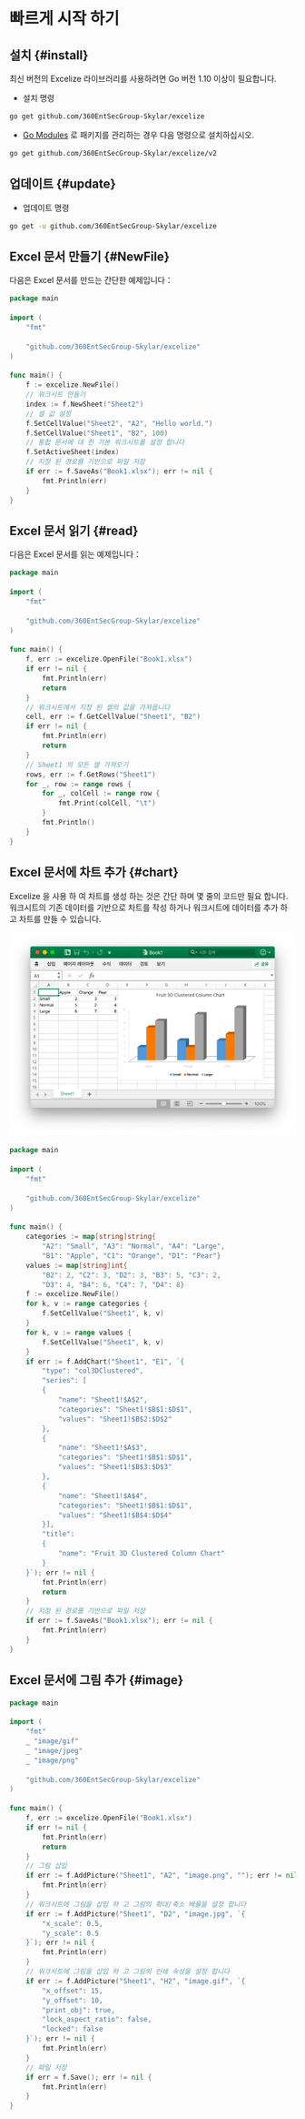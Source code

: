 # 빠르게 시작 하기

## 설치 {#install}

최신 버전의 Excelize 라이브러리를 사용하려면 Go 버전 1.10 이상이 필요합니다.

- 설치 명령

```bash
go get github.com/360EntSecGroup-Skylar/excelize
```

- [Go Modules](https://blog.golang.org/using-go-modules) 로 패키지를 관리하는 경우 다음 명령으로 설치하십시오.

```bash
go get github.com/360EntSecGroup-Skylar/excelize/v2
```

## 업데이트 {#update}

- 업데이트 명령

```bash
go get -u github.com/360EntSecGroup-Skylar/excelize
```

## Excel 문서 만들기 {#NewFile}

다음은 Excel 문서를 만드는 간단한 예제입니다：

```go
package main

import (
    "fmt"

    "github.com/360EntSecGroup-Skylar/excelize"
)

func main() {
    f := excelize.NewFile()
    // 워크시트 만들기
    index := f.NewSheet("Sheet2")
    // 셀 값 설정
    f.SetCellValue("Sheet2", "A2", "Hello world.")
    f.SetCellValue("Sheet1", "B2", 100)
    // 통합 문서에 대 한 기본 워크시트를 설정 합니다
    f.SetActiveSheet(index)
    // 지정 된 경로를 기반으로 파일 저장
    if err := f.SaveAs("Book1.xlsx"); err != nil {
        fmt.Println(err)
    }
}
```

## Excel 문서 읽기 {#read}

다음은 Excel 문서를 읽는 예제입니다：

```go
package main

import (
    "fmt"

    "github.com/360EntSecGroup-Skylar/excelize"
)

func main() {
    f, err := excelize.OpenFile("Book1.xlsx")
    if err != nil {
        fmt.Println(err)
        return
    }
    // 워크시트에서 지정 된 셀의 값을 가져옵니다
    cell, err := f.GetCellValue("Sheet1", "B2")
    if err != nil {
        fmt.Println(err)
        return
    }
    // Sheet1 의 모든 셀 가져오기
    rows, err := f.GetRows("Sheet1")
    for _, row := range rows {
        for _, colCell := range row {
            fmt.Print(colCell, "\t")
        }
        fmt.Println()
    }
}
```

## Excel 문서에 차트 추가 {#chart}

Excelize 을 사용 하 여 차트를 생성 하는 것은 간단 하며 몇 줄의 코드만 필요 합니다. 워크시트의 기존 데이터를 기반으로 차트를 작성 하거나 워크시트에 데이터를 추가 하 고 차트를 만들 수 있습니다.

<p align="center"><img width="769" src="../images/base.png" alt="Excel 문서에서 차트 만들기"></p>

```go
package main

import (
    "fmt"

    "github.com/360EntSecGroup-Skylar/excelize"
)

func main() {
    categories := map[string]string{
        "A2": "Small", "A3": "Normal", "A4": "Large",
        "B1": "Apple", "C1": "Orange", "D1": "Pear"}
    values := map[string]int{
        "B2": 2, "C2": 3, "D2": 3, "B3": 5, "C3": 2,
        "D3": 4, "B4": 6, "C4": 7, "D4": 8}
    f := excelize.NewFile()
    for k, v := range categories {
        f.SetCellValue("Sheet1", k, v)
    }
    for k, v := range values {
        f.SetCellValue("Sheet1", k, v)
    }
    if err := f.AddChart("Sheet1", "E1", `{
        "type": "col3DClustered",
        "series": [
        {
            "name": "Sheet1!$A$2",
            "categories": "Sheet1!$B$1:$D$1",
            "values": "Sheet1!$B$2:$D$2"
        },
        {
            "name": "Sheet1!$A$3",
            "categories": "Sheet1!$B$1:$D$1",
            "values": "Sheet1!$B$3:$D$3"
        },
        {
            "name": "Sheet1!$A$4",
            "categories": "Sheet1!$B$1:$D$1",
            "values": "Sheet1!$B$4:$D$4"
        }],
        "title":
        {
            "name": "Fruit 3D Clustered Column Chart"
        }
    }`); err != nil {
        fmt.Println(err)
        return
    }
    // 지정 된 경로를 기반으로 파일 저장
    if err := f.SaveAs("Book1.xlsx"); err != nil {
        fmt.Println(err)
    }
}
```

## Excel 문서에 그림 추가 {#image}

```go
package main

import (
    "fmt"
    _ "image/gif"
    _ "image/jpeg"
    _ "image/png"

    "github.com/360EntSecGroup-Skylar/excelize"
)

func main() {
    f, err := excelize.OpenFile("Book1.xlsx")
    if err != nil {
        fmt.Println(err)
        return
    }
    // 그림 삽입
    if err := f.AddPicture("Sheet1", "A2", "image.png", ""); err != nil {
        fmt.Println(err)
    }
    // 워크시트에 그림을 삽입 하 고 그림의 확대/축소 배율을 설정 합니다
    if err := f.AddPicture("Sheet1", "D2", "image.jpg", `{
        "x_scale": 0.5,
        "y_scale": 0.5
    }`); err != nil {
        fmt.Println(err)
    }
    // 워크시트에 그림을 삽입 하 고 그림의 인쇄 속성을 설정 합니다
    if err := f.AddPicture("Sheet1", "H2", "image.gif", `{
        "x_offset": 15,
        "y_offset": 10,
        "print_obj": true,
        "lock_aspect_ratio": false,
        "locked": false
    }`); err != nil {
        fmt.Println(err)
    }
    // 파일 저장
    if err = f.Save(); err != nil {
        fmt.Println(err)
    }
}
```
